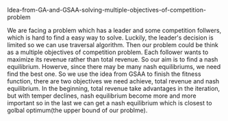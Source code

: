 Idea-from-GA-and-GSAA-solving-multiple-objectives-of-competition-problem

We are facing a problem which has a leader and some competition follwers, which is hard to find a easy way to solve. Luckily, the leader's decision is limited so we can use traversal algorithm. Then our problem could be think as a multiple objectives of competition problem. Each follower wants to maximize its revenue rather than total revenue. So our aim is to find a nash equilibrium. Howerve, since there may be many nash equilibriums, we need find the best one. So we use the idea from GSAA to finish the fitness function, there are two objectives we need achieve, total revenue and nash equilibrium. In the beginning, total revenue take advantages in the iteration, but with temper declines, nash equilibrium become more and more important so in the last we can get a nash equilibrium which is closest to golbal optimum(the upper bound of our problme).

